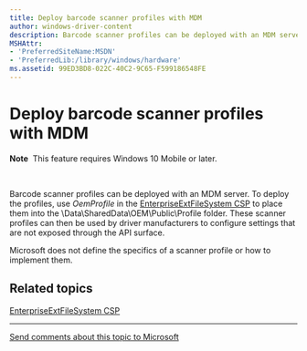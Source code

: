 ```yaml
---
title: Deploy barcode scanner profiles with MDM
author: windows-driver-content
description: Barcode scanner profiles can be deployed with an MDM server.
MSHAttr:
- 'PreferredSiteName:MSDN'
- 'PreferredLib:/library/windows/hardware'
ms.assetid: 99ED3BD8-022C-40C2-9C65-F599186548FE
---
```


# Deploy barcode scanner profiles with MDM


**Note**  This feature requires Windows 10 Mobile or later.

 

Barcode scanner profiles can be deployed with an MDM server. To deploy the profiles, use *OemProfile* in the [EnterpriseExtFileSystem CSP](https://msdn.microsoft.com/library/windows/hardware/mt157025) to place them into the \\Data\\SharedData\\OEM\\Public\\Profile folder. These scanner profiles can then be used by driver manufacturers to configure settings that are not exposed through the API surface.

Microsoft does not define the specifics of a scanner profile or how to implement them.

## Related topics
[EnterpriseExtFileSystem CSP](https://msdn.microsoft.com/library/windows/hardware/mt157025)  

--------------------
[Send comments about this topic to Microsoft](mailto:wsddocfb@microsoft.com?subject=Documentation%20feedback%20%5Bpos\pos%5D:%20Deploy%20barcode%20scanner%20profiles%20with%20MDM%20%20RELEASE:%20%289/5/2016%29&body=%0A%0APRIVACY%20STATEMENT%0A%0AWe%20use%20your%20feedback%20to%20improve%20the%20documentation.%20We%20don't%20use%20your%20email%20address%20for%20any%20other%20purpose,%20and%20we'll%20remove%20your%20email%20address%20from%20our%20system%20after%20the%20issue%20that%20you're%20reporting%20is%20fixed.%20While%20we're%20working%20to%20fix%20this%20issue,%20we%20might%20send%20you%20an%20email%20message%20to%20ask%20for%20more%20info.%20Later,%20we%20might%20also%20send%20you%20an%20email%20message%20to%20let%20you%20know%20that%20we've%20addressed%20your%20feedback.%0A%0AFor%20more%20info%20about%20Microsoft's%20privacy%20policy,%20see%20http://privacy.microsoft.com/default.aspx. "Send comments about this topic to Microsoft")


